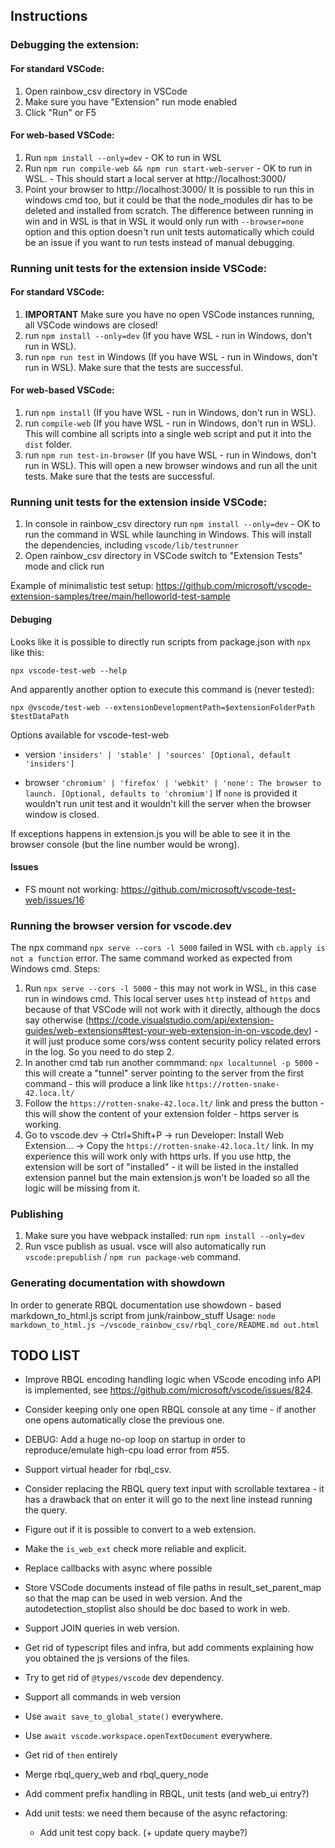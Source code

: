 ## Instructions

### Debugging the extension:
#### For standard VSCode:
1. Open rainbow_csv directory in VSCode  
2. Make sure you have "Extension" run mode enabled
3. Click "Run" or F5


#### For web-based VSCode:
1. Run `npm install --only=dev` - OK to run in WSL
2. Run `npm run compile-web && npm run start-web-server` - OK to run in WSL. - This should start a local server at http://localhost:3000/
3. Point your browser to http://localhost:3000/
It is possible to run this in windows cmd too, but it could be that the node_modules dir has to be deleted and installed from scratch.
The difference between running in win and in WSL is that in WSL it would only run with `--browser=none` option and this option doesn't run unit tests automatically which could be an issue if you want to run tests instead of manual debugging.


### Running unit tests for the extension inside VSCode:
#### For standard VSCode:
1. **IMPORTANT** Make sure you have no open VSCode instances running, all VSCode windows are closed!
2. run `npm install --only=dev` (If you have WSL - run in Windows, don't run in WSL).
3. run `npm run test` in Windows (If you have WSL - run in Windows, don't run in WSL). Make sure that the tests are successful.

#### For web-based VSCode:
1. run `npm install` (If you have WSL - run in Windows, don't run in WSL).
2. run `compile-web` (If you have WSL - run in Windows, don't run in WSL). This will combine all scripts into a single web script and put it into the `dist` folder.
3. run `npm run test-in-browser` (If you have WSL - run in Windows, don't run in WSL). This will open a new browser windows and run all the unit tests. Make sure that the tests are successful.


### Running unit tests for the extension inside VSCode:
1. In console in rainbow_csv directory run `npm install --only=dev` - OK to run the command in WSL while launching in Windows. This will install the dependencies, including `vscode/lib/testrunner`
2. Open rainbow_csv directory in VSCode switch to "Extension Tests" mode and click run

Example of minimalistic test setup:
https://github.com/microsoft/vscode-extension-samples/tree/main/helloworld-test-sample



#### Debuging
Looks like it is possible to directly run scripts from package.json with `npx` like this:
```
npx vscode-test-web --help
```
And apparently another option to execute this command is (never tested):
```
npx @vscode/test-web --extensionDevelopmentPath=$extensionFolderPath $testDataPath
```

Options available for vscode-test-web
* version
`'insiders' | 'stable' | 'sources' [Optional, default 'insiders']`

* browser
`'chromium' | 'firefox' | 'webkit' | 'none': The browser to launch. [Optional, defaults to 'chromium']`
If `none` is provided it wouldn't run unit test and it wouldn't kill the server when the browser window is closed.

If exceptions happens in extension.js you will be able to see it in the browser console (but the line number would be wrong).


#### Issues
* FS mount not working: https://github.com/microsoft/vscode-test-web/issues/16


### Running the browser version for vscode.dev
The npx command `npx serve --cors -l 5000` failed in WSL with `cb.apply is not a function` error.
The same command worked as expected from Windows cmd.
Steps:
1. Run `npx serve --cors -l 5000` - this may not work in WSL, in this case run in windows cmd. This local server uses `http` instead of `https` and because of that VSCode will not work with it directly, although the docs say otherwise (https://code.visualstudio.com/api/extension-guides/web-extensions#test-your-web-extension-in-on-vscode.dev) - it will just produce some cors/wss content security policy related errors in the log. So you need to do step 2.
2. In another cmd tab run another commmand: `npx localtunnel -p 5000` - this will create a "tunnel" server pointing to the server from the first command - this will produce a link like `https://rotten-snake-42.loca.lt/`
3. Follow the `https://rotten-snake-42.loca.lt/` link and press the button - this will show the content of your extension folder - https server is working.
4. Go to vscode.dev -> Ctrl+Shift+P -> run Developer: Install Web Extension... -> Copy the `https://rotten-snake-42.loca.lt/` link. In my experience this will work only with https urls. If you use http, the extension will be sort of "installed" - it will be listed in the installed extension pannel but the main extension.js won't be loaded so all the logic will be missing from it.


### Publishing
1. Make sure you have webpack installed: run `npm install --only=dev`
2. Run vsce publish as usual. vsce will also automatically run `vscode:prepublish` / `npm run package-web` command.


### Generating documentation with showdown
In order to generate RBQL documentation use showdown - based markdown_to_html.js script from junk/rainbow_stuff
Usage: `node markdown_to_html.js ~/vscode_rainbow_csv/rbql_core/README.md out.html`


## TODO LIST
* Improve RBQL encoding handling logic when VScode encoding info API is implemented, see https://github.com/microsoft/vscode/issues/824.

* Consider keeping only one open RBQL console at any time - if another one opens automatically close the previous one.

* DEBUG: Add a huge no-op loop on startup in order to reproduce/emulate high-cpu load error from #55.

* Support virtual header for rbql_csv.

* Consider replacing the RBQL query text input with scrollable textarea - it has a drawback that on enter it will go to the next line instead running the query.

* Figure out if it is possible to convert to a web extension.

* Make the `is_web_ext` check more reliable and explicit.

* Replace callbacks with async where possible

* Store VSCode documents instead of file paths in result_set_parent_map so that the map can be used in web version. And the autodetection_stoplist also should be doc based to work in web.

* Support JOIN queries in web version.

* Get rid of typescript files and infra, but add comments explaining how you obtained the js versions of the files.

* Try to get rid of `@types/vscode` dev dependency.

* Support all commands in web version

* Use `await save_to_global_state()` everywhere.

* Use `await vscode.workspace.openTextDocument` everywhere.

* Get rid of `then` entirely

* Merge rbql_query_web and rbql_query_node

* Add comment prefix handling in RBQL, unit tests (and web_ui entry?)

* Add unit tests: we need them because of the async refactoring:
    - Add unit test copy back. (+ update query maybe?)
